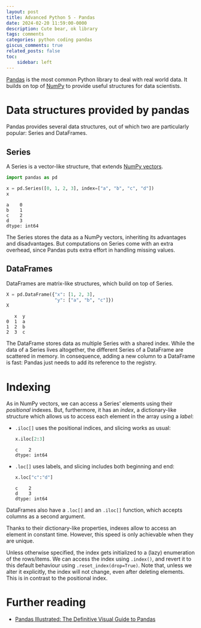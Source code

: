 ```yaml
---
layout: post
title: Advanced Python 5 - Pandas
date: 2024-02-20 11:59:00-0000
description: Cute bear, ok library
tags: comments
categories: python coding pandas
giscus_comments: true
related_posts: false
toc:
    sidebar: left
---
```


[Pandas](https://pandas.pydata.org/) is the most common Python library to deal with real world data. It builds on top of [NumPy](../python-numpy) to provide useful structures for data scientists.

# Data structures provided by pandas

Pandas provides several data structures, out of which two are particularly popular: Series and DataFrames.

## Series

A Series is a vector-like structure, that extends [NumPy vectors](../python-numpy#the-inner-workings-of-numpy-arrays).

```python
import pandas as pd

x = pd.Series([0, 1, 2, 3], index=["a", "b", "c", "d"])
x
```
```
a    0
b    1
c    2
d    3
dtype: int64
```

The Series stores the data as a NumPy vectors, inheriting its advantages and disadvantages. But computations on Series come with an extra overhead, since Pandas puts extra effort in handling missing values.

## DataFrames

DataFrames are matrix-like structures, which build on top of Series.

```python
X = pd.DataFrame({"x": [1, 2, 3],
                  "y": ["a", "b", "c"]})
X
```
```
   x  y
0  1  a
1  2  b
2  3  c
```

The DataFrame stores data as multiple Series with a shared index. While the data of a Series lives altogether, the different Series of a DataFrame are scattered in memory. In consequence, adding a new column to a DataFrame is fast: Pandas just needs to add its reference to the registry.

# Indexing

As in NumPy vectors, we can access a Series' elements using their *positional* indexes. But, furthermore, it has an *index*, a dictionary-like structure which allows us to access each element in the array using a *label*:

- `.iloc[]` uses the positional indices, and slicing works as usual:
    ```python
    x.iloc[2:3]
    ```
    ```
    c    2
    dtype: int64
    ```
- `.loc[]` uses labels, and slicing includes both beginning and end:
    ```python
    x.loc["c":"d"]
    ```
    ```
    c    2
    d    3
    dtype: int64
    ```

DataFrames also have a `.loc[]` and an `.iloc[]` function, which accepts columns as a second argument.

Thanks to their dictionary-like properties, indexes allow to access an element in constant time. However, this speed is only achievable when they are unique.

Unless otherwise specified, the index gets initialized to a (lazy) enumeration of the rows/items. We can access the index using `.index()`, and revert it to this default behaviour using `.reset_index(drop=True)`. Note that, unless we alter it explicitly, the index will not change, even after deleting elements. This is in contrast to the positional index.

# Further reading

- [Pandas Illustrated: The Definitive Visual Guide to Pandas](https://betterprogramming.pub/pandas-illustrated-the-definitive-visual-guide-to-pandas-c31fa921a43)
